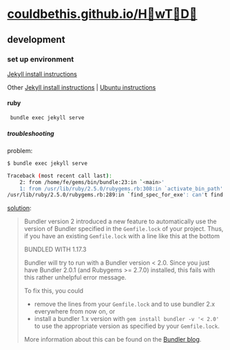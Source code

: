 # [couldbethis.github.io/H🍅wT🍅D🍅](https://couldbethis.github.io/howtodo/)

## development

### set up environment

[Jekyll install instructions](https://jekyllrb.com/docs/)

Other [Jekyll install instructions](https://jekyllrb.com/docs/installation/) | [Ubuntu instructions](https://jekyllrb.com/docs/installation/ubuntu/)


#### ruby

```sh
 bundle exec jekyll serve    
```

##### troubleshooting

problem:

```sh
$ bundle exec jekyll serve

Traceback (most recent call last):
	2: from /home/fe/gems/bin/bundle:23:in `<main>'
	1: from /usr/lib/ruby/2.5.0/rubygems.rb:308:in `activate_bin_path'
/usr/lib/ruby/2.5.0/rubygems.rb:289:in `find_spec_for_exe': can't find gem bundler (>= 0.a) with executable bundle (Gem::GemNotFoundException)

```

[solution](https://stackoverflow.com/a/54088849/15398013):

> Bundler version 2 introduced a new feature to automatically use the version of Bundler specified in the `Gemfile.lock` of your project. Thus, if you have an existing `Gemfile.lock` with a line like this at the bottom
>
>    BUNDLED WITH
>       1.17.3
> 
> Bundler will try to run with a Bundler version < 2.0. Since you just have Bundler 2.0.1 (and Rubygems >= 2.7.0) installed, this fails with this rather unhelpful error message.
> 
> To fix this, you could
> 
> * remove the lines from your `Gemfile.lock` and to use bundler 2.x everywhere from now on, or
> * install a bundler 1.x version with `gem install bundler -v '< 2.0'` to use the appropriate version as specified by your `Gemfile.lock`.
> 
> More information about this can be found on the [Bundler blog](https://bundler.io/blog/2019/01/04/an-update-on-the-bundler-2-release.html).
